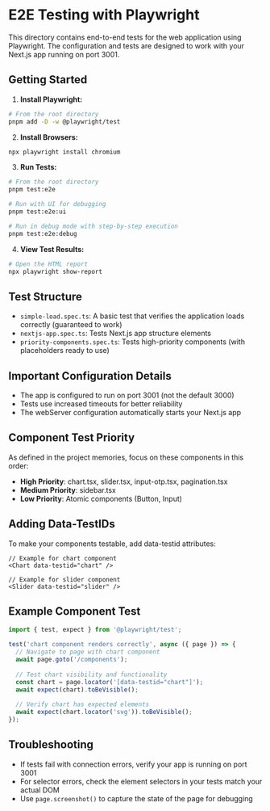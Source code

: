 # E2E Testing with Playwright

This directory contains end-to-end tests for the web application using Playwright. The configuration and tests are designed to work with your Next.js app running on port 3001.

## Getting Started

1. **Install Playwright:**

```bash
# From the root directory
pnpm add -D -w @playwright/test
```

2. **Install Browsers:**

```bash
npx playwright install chromium
```

3. **Run Tests:**

```bash
# From the root directory
pnpm test:e2e

# Run with UI for debugging
pnpm test:e2e:ui

# Run in debug mode with step-by-step execution
pnpm test:e2e:debug
```

4. **View Test Results:**

```bash
# Open the HTML report
npx playwright show-report
```

## Test Structure

- `simple-load.spec.ts`: A basic test that verifies the application loads correctly (guaranteed to work)
- `nextjs-app.spec.ts`: Tests Next.js app structure elements
- `priority-components.spec.ts`: Tests high-priority components (with placeholders ready to use)

## Important Configuration Details

- The app is configured to run on port 3001 (not the default 3000)
- Tests use increased timeouts for better reliability
- The webServer configuration automatically starts your Next.js app

## Component Test Priority

As defined in the project memories, focus on these components in this order:

- **High Priority**: chart.tsx, slider.tsx, input-otp.tsx, pagination.tsx
- **Medium Priority**: sidebar.tsx
- **Low Priority**: Atomic components (Button, Input)

## Adding Data-TestIDs

To make your components testable, add data-testid attributes:

```tsx
// Example for chart component
<Chart data-testid="chart" />

// Example for slider component
<Slider data-testid="slider" />
```

## Example Component Test

```typescript
import { test, expect } from '@playwright/test';

test('chart component renders correctly', async ({ page }) => {
  // Navigate to page with chart component
  await page.goto('/components');
  
  // Test chart visibility and functionality
  const chart = page.locator('[data-testid="chart"]');
  await expect(chart).toBeVisible();
  
  // Verify chart has expected elements
  await expect(chart.locator('svg')).toBeVisible();
});
```

## Troubleshooting

- If tests fail with connection errors, verify your app is running on port 3001
- For selector errors, check the element selectors in your tests match your actual DOM
- Use `page.screenshot()` to capture the state of the page for debugging
